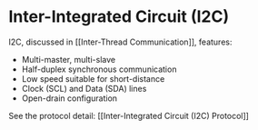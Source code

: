 
# Inter-Integrated Circuit (I2C)

I2C, discussed in [[Inter-Thread Communication]], features:

- Multi-master, multi-slave
- Half-duplex synchronous communication
- Low speed suitable for short-distance
- Clock (SCL) and Data (SDA) lines
- Open-drain configuration

See the protocol detail: [[Inter-Integrated Circuit (I2C) Protocol]]
